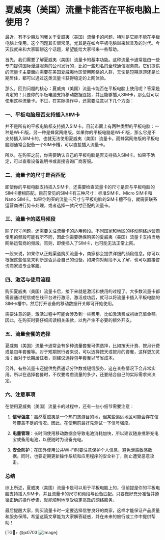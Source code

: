 # 夏威夷（美国）流量卡能否在平板电脑上使用？

最近，有不少朋友问我关于夏威夷（美国）流量卡的问题，特别是它能不能在平板电脑上使用。这个问题其实很常见，尤其是在如今平板电脑越来越普及的时代。今天我就来和大家聊聊这个话题，希望能给大家带来一些帮助。

首先，我们需要了解夏威夷（美国）流量卡的基本功能。这种流量卡通常是由一些专门提供国际漫游服务的公司发行的，比如一些知名的全球通信服务商。它们提供的流量卡主要面向需要在美国夏威夷地区使用网络的人群，无论是短期旅游还是长期居住，都可以通过这类流量卡获得稳定的上网体验。

那么，回到问题的核心：夏威夷（美国）流量卡能否在平板电脑上使用呢？答案是肯定的！只要你的平板电脑支持移动数据连接，并且能够插入SIM卡，那么就可以使用这种流量卡。不过，在实际操作中，还需要注意以下几个方面：

### 一、平板电脑是否支持插入SIM卡

并不是所有的平板电脑都支持插入SIM卡。目前市面上有两种类型的平板电脑：一种是Wi-Fi版，另一种是蜂窝网络版。如果你的平板电脑是Wi-Fi版，那么它是不支持插入SIM卡的，也就无法使用夏威夷（美国）流量卡。而蜂窝网络版的平板电脑则通常会配备一个SIM卡槽，可以直接插入流量卡。

所以，在购买之前，你需要确认自己的平板电脑是否支持插入SIM卡。如果不确定，可以查看设备说明书或直接咨询厂商客服。

### 二、流量卡的尺寸是否匹配

即使你的平板电脑支持插入SIM卡，还需要检查流量卡的尺寸是否与平板电脑的SIM卡槽相匹配。目前常见的SIM卡有三种尺寸：标准SIM卡、Micro SIM卡和Nano SIM卡。如果你购买的流量卡尺寸与平板电脑的SIM卡槽不符，就需要联系运营商进行剪卡处理，或者选择一款尺寸匹配的流量卡。

### 三、流量卡的适用频段

除了尺寸问题，还需要关注流量卡的适用频段。不同国家和地区的移动网络运营商使用的频段可能有所不同，因此你需要确保购买的夏威夷（美国）流量卡支持当地网络运营商的频段。否则，即使插入了SIM卡，也可能无法正常上网。

一般来说，如果你从正规渠道购买流量卡，商家都会提供详细的频段信息。你可以根据这些信息来判断是否适合自己的设备。如果你对频段不太了解，也可以直接咨询商家或专业客服。

### 四、激活与使用流程

购买夏威夷（美国）流量卡后，接下来就是激活和使用的过程了。大多数流量卡都需要通过短信或在线平台进行激活。激活成功后，就可以将流量卡插入平板电脑的SIM卡槽中，然后打开设备的移动数据开关即可开始使用。

需要注意的是，激活过程中可能会涉及到一些费用，比如激活费或初始充值金额。因此，在购买时要仔细阅读相关条款，以免产生不必要的额外开支。

### 五、流量套餐的选择

夏威夷（美国）流量卡通常会有多种流量套餐可供选择，比如按天计费、按月计费或是包年套餐等。对于短期旅行者来说，可以选择按天或按月的套餐，这样更加灵活；而对于长期居住者，则建议选择包年套餐以节省成本。

另外，有些流量卡还提供免费通话分钟数或短信服务，这在某些情况下会非常实用。所以在选择套餐时，不仅要考虑流量的多少，还要结合自己的实际需求来决定。

### 六、注意事项

在使用夏威夷（美国）流量卡的过程中，还有一些小细节需要注意：

1. **信号强度**：虽然夏威夷是一个热门旅游目的地，但某些偏远地区可能会存在信号覆盖不足的情况。因此，在使用前最好先测试一下信号强度。
   
2. **电量管理**：长时间使用移动数据会导致电池消耗加快，所以建议随身携带充电宝或备用电池，以便随时为设备充电。

3. **安全防护**：在国外使用公共Wi-Fi时要注意保护个人信息，避免泄露敏感数据。同时，也要定期更新操作系统和应用程序的安全补丁，防止遭受恶意攻击。

### 总结

综上所述，夏威夷（美国）流量卡是可以用于平板电脑上的，但前提是你的平板电脑支持插入SIM卡，并且流量卡的尺寸和频段与设备匹配。只要做好充分准备并遵循正确的操作步骤，就能顺利地享受稳定高效的网络服务。

最后提醒大家，购买流量卡时一定要选择信誉良好的商家，这样才能保证产品质量和服务保障。希望这篇文章能为大家解答疑惑，并在未来的旅行或工作中提供帮助！

[TG💪+ @jx0703 ![Image](https://github.com/user-attachments/assets/dbca1d08-cadb-493c-b0ec-ad6f7a83f270)]